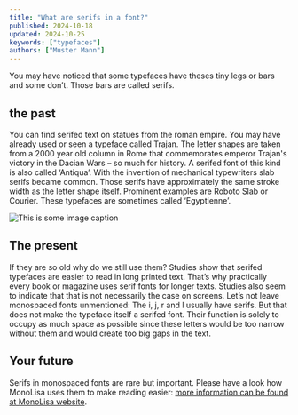 ```yaml
---
title: "What are serifs in a font?"
published: 2024-10-18
updated: 2024-10-25
keywords: ["typefaces"]
authors: ["Muster Mann"]
---
```


You may have noticed that some typefaces have theses tiny legs or bars and some don’t. Those bars are called serifs. 

## the past

You can find serifed text on statues from the roman empire. You may have already used or seen a typeface called Trajan. The letter shapes are taken from a 2000 year old column in Rome that commemorates emperor Trajan's victory in the Dacian Wars – so much for history. A serifed font of this kind is also called ‘Antiqua’. With the invention of mechanical typewriters slab serifs became common. Those serifs have approximately the same stroke width as the letter shape itself. Prominent examples are Roboto Slab or Courier. These typefaces are sometimes called ‘Egyptienne’.

![This is some image caption](/images/demo.png)

## The present

If they are so old why do we still use them? Studies show that serifed typefaces are easier to read in long printed text. That’s why practically every book or magazine uses serif fonts for longer texts. Studies also seem to indicate that that is not necessarily the case on screens. Let’s not leave monospaced fonts unmentioned: The i, j, r and l usually have serifs. But that does not make the typeface itself a serifed font. Their function is solely to occupy as much space as possible since these letters would be too narrow without them and would create too big gaps in the text.

## Your future

Serifs in monospaced fonts are rare but important. Please have a look how MonoLisa uses them to make reading easier: [more information can be found at MonoLisa website](https://monolisa.dev).
